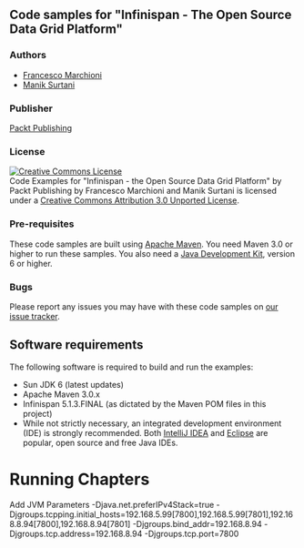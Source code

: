 ## Code samples for "Infinispan - The Open Source Data Grid Platform"

### Authors
* [Francesco Marchioni](https://github.com/fmarchioni)
* [Manik Surtani](https://github.com/maniksurtani)

### Publisher
[Packt Publishing](http://www.packtpub.com/)

### License
<a rel="license" href="http://creativecommons.org/licenses/by/3.0/"><img alt="Creative Commons License" style="border-width:0" src="http://i.creativecommons.org/l/by/3.0/88x31.png" /></a><br /><span xmlns:dct="http://purl.org/dc/terms/" href="http://purl.org/dc/dcmitype/Text" property="dct:title" rel="dct:type">Code Examples for &#34;Infinispan - the Open Source Data Grid Platform&#34; by Packt Publishing</span> by <span xmlns:cc="http://creativecommons.org/ns#" property="cc:attributionName">Francesco Marchioni and Manik Surtani</span> is licensed under a <a rel="license" href="http://creativecommons.org/licenses/by/3.0/">Creative Commons Attribution 3.0 Unported License</a>.

### Pre-requisites
These code samples are built using [Apache Maven](http://maven.apache.org).  You need Maven 3.0 or higher to run these samples.  You also need a [Java Development Kit](http://www.oracle.com/technetwork/java/javase/downloads/index.html), version 6 or higher.

### Bugs
Please report any issues you may have with these code samples on [our issue tracker](https://github.com/infinispan/Infinispan-book/issues).

## Software requirements

The following software is required to build and run the examples:

* Sun JDK 6 (latest updates)
* Apache Maven 3.0.x
* Infinispan 5.1.3.FINAL (as dictated by the Maven POM files in this project)
* While not strictly necessary, an integrated development environment (IDE) is strongly recommended.  Both [IntelliJ IDEA](http://www.jetbrains.com/idea/download/) and [Eclipse](http://www.eclipse.org/downloads/) are popular, open source and free Java IDEs.

# Running Chapters

Add JVM Parameters
-Djava.net.preferIPv4Stack=true -Djgroups.tcpping.initial_hosts=192.168.5.99[7800],192.168.5.99[7801],192.168.8.94[7800],192.168.8.94[7801] -Djgroups.bind_addr=192.168.8.94 -Djgroups.tcp.address=192.168.8.94 -Djgroups.tcp.port=7800
